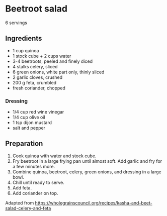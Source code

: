 # Beetroot salad

6 servings

## Ingredients

- 1 cup quinoa
- 1 stock cube + 2 cups water
- 3-4 beetroots, peeled and finely diced
- 4 stalks celery, sliced
- 6 green onions, white part only, thinly sliced
- 2 garlic cloves, crushed
- 200 g feta, crumbled
- fresh coriander, chopped

### Dressing

- 1/4 cup red wine vinegar
- 1/4 cup olive oil
- 1 tsp dijon mustard
- salt and pepper

## Preparation

1. Cook quinoa with water and stock cube.
2. Fry beetroot in a large frying pan until almost soft. Add garlic and fry for a few minutes more.
3. Combine quinoa, beetroot, celery, green onions, and dressing in a large bowl.
4. Chill until ready to serve.
5. Add feta.
6. Add coriander on top.

Adapted from https://wholegrainscouncil.org/recipes/kasha-and-beet-salad-celery-and-feta
